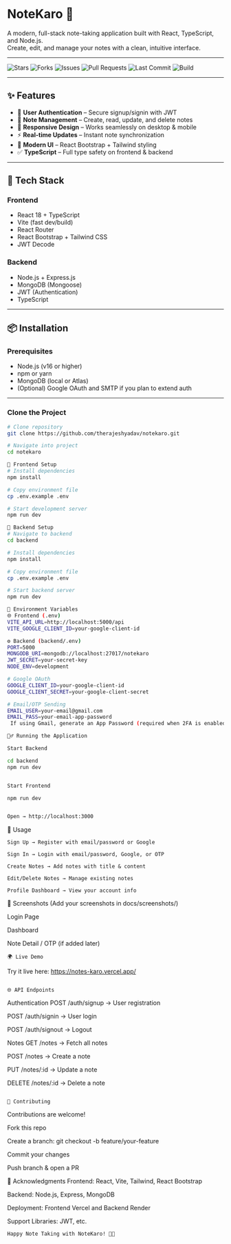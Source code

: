 # NoteKaro 📝

A modern, full-stack note-taking application built with React, TypeScript, and Node.js.  
Create, edit, and manage your notes with a clean, intuitive interface.

---

![Stars](https://img.shields.io/github/stars/therajeshyadav/Notes-Karo?style=social)
![Forks](https://img.shields.io/github/forks/therajeshyadav/Notes-Karo?style=social)
![Issues](https://img.shields.io/github/issues/therajeshyadav/Notes-Karo)
![Pull Requests](https://img.shields.io/github/issues-pr/therajeshyadav/Notes-Karo)
![Last Commit](https://img.shields.io/github/last-commit/therajeshyadav/Notes-Karo)
![Build](https://img.shields.io/github/actions/workflow/status/therajeshyadav/Notes-Karo/nodejs.yml?branch=main)

---

## ✨ Features

- 🔐 **User Authentication** – Secure signup/signin with JWT  
- 📝 **Note Management** – Create, read, update, and delete notes  
- 📱 **Responsive Design** – Works seamlessly on desktop & mobile  
- ⚡ **Real-time Updates** – Instant note synchronization  
- 🎨 **Modern UI** – React Bootstrap + Tailwind styling  
- ✅ **TypeScript** – Full type safety on frontend & backend  

---

## 🚀 Tech Stack

### Frontend
- React 18 + TypeScript  
- Vite (fast dev/build)  
- React Router  
- React Bootstrap + Tailwind CSS  
- JWT Decode  

### Backend
- Node.js + Express.js  
- MongoDB (Mongoose)  
- JWT (Authentication)  
- TypeScript  

---

## 📦 Installation

### Prerequisites
- Node.js (v16 or higher)  
- npm or yarn  
- MongoDB (local or Atlas)  
- (Optional) Google OAuth and SMTP if you plan to extend auth

---

### Clone the Project
```bash
# Clone repository
git clone https://github.com/therajeshyadav/notekaro.git

# Navigate into project
cd notekaro

🔹 Frontend Setup
# Install dependencies
npm install

# Copy environment file
cp .env.example .env

# Start development server
npm run dev

🔹 Backend Setup
# Navigate to backend
cd backend

# Install dependencies
npm install

# Copy environment file
cp .env.example .env

# Start backend server
npm run dev

🔧 Environment Variables
🌐 Frontend (.env)
VITE_API_URL=http://localhost:5000/api
VITE_GOOGLE_CLIENT_ID=your-google-client-id

⚙️ Backend (backend/.env)
PORT=5000
MONGODB_URI=mongodb://localhost:27017/notekaro
JWT_SECRET=your-secret-key
NODE_ENV=development

# Google OAuth
GOOGLE_CLIENT_ID=your-google-client-id
GOOGLE_CLIENT_SECRET=your-google-client-secret

# Email/OTP Sending
EMAIL_USER=your-email@gmail.com
EMAIL_PASS=your-email-app-password
️ If using Gmail, generate an App Password (required when 2FA is enabled).

🏃‍♂️ Running the Application

Start Backend

cd backend
npm run dev


Start Frontend

npm run dev


Open → http://localhost:3000
```

📱 Usage
```
Sign Up → Register with email/password or Google

Sign In → Login with email/password, Google, or OTP

Create Notes → Add notes with title & content

Edit/Delete Notes → Manage existing notes

Profile Dashboard → View your account info
```
📸 Screenshots
(Add your screenshots in docs/screenshots/)

Login Page

Dashboard

Note Detail / OTP (if added later)
```
🌍 Live Demo
```
Try it live here: https://notes-karo.vercel.app/
```

🌐 API Endpoints
```
Authentication
POST /auth/signup → User registration

POST /auth/signin → User login

POST /auth/signout → Logout

Notes
GET /notes → Fetch all notes

POST /notes → Create a note

PUT /notes/:id → Update a note

DELETE /notes/:id → Delete a note
```

🤝 Contributing
```
Contributions are welcome!

Fork this repo

Create a branch: git checkout -b feature/your-feature

Commit your changes

Push branch & open a PR

🙏 Acknowledgments
Frontend: React, Vite, Tailwind, React Bootstrap

Backend: Node.js, Express, MongoDB

Deployment: Frontend Vercel  and Backend Render

Support Libraries: JWT, etc.
```
Happy Note Taking with NoteKaro! 📝✨
